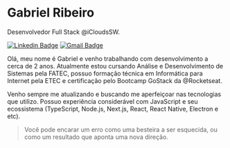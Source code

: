# Gabriel Ribeiro
Desenvolvedor Full Stack @iCloudsSW.

[![Linkedin Badge](https://img.shields.io/badge/-Gabriel%20Ribeiro-2777b5?style=flat-square&logo=Linkedin&logoColor=white&link=https://www.linkedin.com/in/ribeirogabx/)](https://www.linkedin.com/in/ribeirogabx/) 
[![Gmail Badge](https://img.shields.io/badge/-ribeirogabx@gmail.com-ac3d32?style=flat-square&logo=Gmail&logoColor=white&link=mailto:diego.schell.f@gmail.com)](mailto:ribeirogabx@gmail.com)


Olá, meu nome é Gabriel e venho trabalhando com desenvolvimento a cerca de 2 anos. Atualmente estou cursando Análise e Desenvolvimento de Sistemas pela FATEC, possuo formação técnica em Informática para Internet pela ETEC e certificação pelo Bootcamp GoStack da @Rocketseat. 

Venho sempre me atualizando e buscando me aperfeiçoar nas tecnologias que utilizo. Possuo experiência considerável com JavaScript e seu ecossistema (TypeScript, Node.js, Next.js, React, React Native, Electron e etc).
   
   
> Você pode encarar um erro como uma besteira a ser esquecida, ou como um resultado que aponta uma nova direção.

